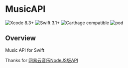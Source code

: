 # MusicAPI

![Xcode 8.3+](https://img.shields.io/badge/Xcode-8.3%2B-blue.svg)
![Swift 3.1+](https://img.shields.io/badge/Swift-3.0%2B-orange.svg)
![Carthage compatible](https://img.shields.io/badge/Carthage-compatible-brightgreen.svg)
![pod](https://img.shields.io/badge/pod-v0.1.0-brightgreen.svg)

## Overview

Music API for Swift

Thanks for [网易云音乐NodeJS版API](https://binaryify.github.io/NeteaseCloudMusicApi)





